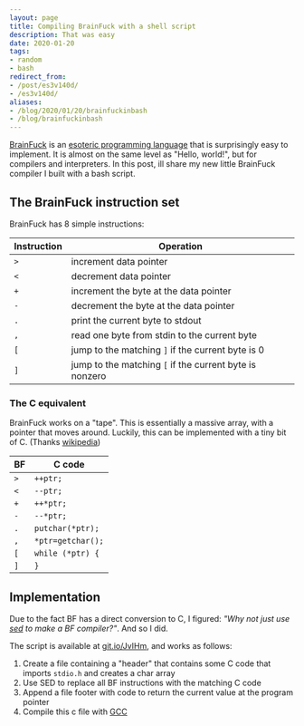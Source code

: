 ```yaml
---
layout: page
title: Compiling BrainFuck with a shell script
description: That was easy
date: 2020-01-20
tags:
- random
- bash
redirect_from:
- /post/es3v140d/
- /es3v140d/
aliases:
- /blog/2020/01/20/brainfuckinbash
- /blog/brainfuckinbash
---
```


[BrainFuck](https://en.wikipedia.org/wiki/Brainfuck) is an [esoteric programming language](https://en.wikipedia.org/wiki/Esoteric_programming_language) that is surprisingly easy to implement. It is almost on the same level as "Hello, world!", but for compilers and interpreters. In this post, ill share my new little BrainFuck compiler I built with a bash script.

## The BrainFuck instruction set

BrainFuck has 8 simple instructions:

| Instruction | Operation                                               |
|-------------|---------------------------------------------------------|
| `>`         | increment  data pointer                                 |
| `<`         | decrement  data pointer                                 |
| `+`         | increment the byte at the data pointer                  |
| `-`         | decrement  the byte at the data pointer                 |
| `.`         | print the current byte to stdout                        |
| `,`         | read one byte from stdin to the current byte            |
| `[`         | jump to the matching `]` if the current byte is 0       |
| `]`         | jump to the matching `[` if the current byte is nonzero |

### The C equivalent

BrainFuck works on a "tape". This is essentially a massive array, with a pointer that moves around. Luckily, this can be implemented with a tiny bit of C. (Thanks [wikipedia](https://en.wikipedia.org/wiki/Brainfuck#Commands))

| BF  | C code            |
|-----|-------------------|
| `>` | `++ptr;`          |
| `<` | `--ptr;`          |
| `+` | `++*ptr;`         |
| `-` | `--*ptr;`         |
| `.` | `putchar(*ptr);`  |
| `,` | `*ptr=getchar();` |
| `[` | `while (*ptr) {`  |
| `]` | `}`               |

## Implementation

Due to the fact BF has a direct conversion to C, I figured: *"Why not just use [sed](https://www.gnu.org/software/sed/manual/sed.html) to make a BF compiler?"*. And so I did.

The script is available at [git.io/JvIHm](https://git.io/JvIHm), and works as follows:

  1. Create a file containing a "header" that contains some C code that imports `stdio.h` and creates a char array
  2. Use SED to replace all BF instructions with the matching C code
  3. Append a file footer with code to return the current value at the program pointer
  4. Compile this c file with [GCC](https://gcc.gnu.org/)
